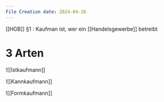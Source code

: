 ```yaml
---
File Creation date: 2024-04-20
---
```

[[HGB]] §1 : Kaufman ist, wer ein [[Handelsgewerbe]] betreibt

# 3 Arten
![[Istkaufmann]]

![[Kannkaufmann]]

![[Formkaufmann]]
